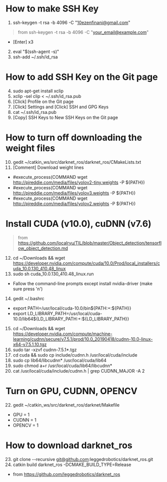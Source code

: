 # How to make SSH Key
1. ssh-keygen -t rsa -b 4096 -C "10ezenfinani@gmail.com"
> from ssh-keygen -t rsa -b 4096 -C "your_email@example.com"
- [Enter] x3
2. eval "$(ssh-agent -s)"
3. ssh-add ~/.ssh/id_rsa
# How to add SSH Key on the Git page
4. sudo apt-get install xclip
5. xclip -sel clip < ~/.ssh/id_rsa.pub
6. [Click] Profile on the Git page
7. [Click] Settings and [Click] SSH and GPG Keys
8. cat ~/.ssh/id_rsa.pub
9. [Copy] SSH Keys to New SSH Keys on the Git page
# How to turn off downloading the weight files
10. gedit ~/catkin_ws/src/darknet_ros/darknet_ros/CMakeLists.txt
11. [Comment] Download weight lines
- #execute_process(COMMAND wget http://pjreddie.com/media/files/yolov2-tiny.weights -P ${PATH})
- #execute_process(COMMAND wget http://pjreddie.com/media/files/yolov3.weights -P ${PATH})
- #execute_process(COMMAND wget http://pjreddie.com/media/files/yolov2.weights -P ${PATH})
# Install CUDA (v10.0), cuDNN (v7.6)
> from https://github.com/localryu/TIL/blob/master/Object_detection/tensorflow_object_detection.md
12. cd ~/Downloads && wget https://developer.nvidia.com/compute/cuda/10.0/Prod/local_installers/cuda_10.0.130_410.48_linux
13. sudo sh cuda_10.0.130_410.48_linux.run
- Fallow the command-line prompts except install nvidia-driver (make sure press 'n')
14. gedit ~/.bashrc
- export PATH=/usr/local/cuda-10.0/bin${PATH:+:${PATH}}
- export LD_LIBRARY_PATH=/usr/local/cuda-10.0/lib64${LD_LIBRARY_PATH:+:${LD_LIBRARY_PATH}}
15. cd ~/Downloads && wget https://developer.nvidia.com/compute/machine-learning/cudnn/secure/v7.5.1/prod/10.0_20190418/cudnn-10.0-linux-x64-v7.5.1.10.tgz
16. sudo tar -xzvf cudnn-7.5.1*.tgz 
17. cd cuda && sudo cp include/cudnn.h /usr/local/cuda/include
19. sudo cp lib64/libcudnn* /usr/local/cuda/lib64
20. sudo chmod a+r /usr/local/cuda/lib64/libcudnn*
21. cat /usr/local/cuda/include/cudnn.h | grep CUDNN_MAJOR -A 2

# Turn on GPU, CUDNN, OPENCV
22. gedit ~/catkin_ws/src/darknet_ros/darknet/Makefile
- GPU = 1
- CUDNN = 1
- OPENCV = 1
# How to download darknet_ros
23. git clone --recursive git@github.com:leggedrobotics/darknet_ros.git
24. catkin build darknet_ros -DCMAKE_BUILD_TYPE=Release
- from https://github.com/leggedrobotics/darknet_ros
